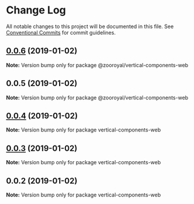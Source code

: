 # Change Log

All notable changes to this project will be documented in this file.
See [Conventional Commits](https://conventionalcommits.org) for commit guidelines.

## [0.0.6](https://github.com/mrmoree/VerticalComponents2/compare/@zooroyal/vertical-components-web@0.0.5...@zooroyal/vertical-components-web@0.0.6) (2019-01-02)

**Note:** Version bump only for package @zooroyal/vertical-components-web





## 0.0.5 (2019-01-02)

**Note:** Version bump only for package @zooroyal/vertical-components-web





## [0.0.4](https://github.com/mrmoree/VerticalComponents2/compare/vertical-components-web@0.0.3...vertical-components-web@0.0.4) (2019-01-02)

**Note:** Version bump only for package vertical-components-web





## [0.0.3](https://github.com/mrmoree/VerticalComponents2/compare/vertical-components-web@0.0.2...vertical-components-web@0.0.3) (2019-01-02)

**Note:** Version bump only for package vertical-components-web





## 0.0.2 (2019-01-02)

**Note:** Version bump only for package vertical-components-web
